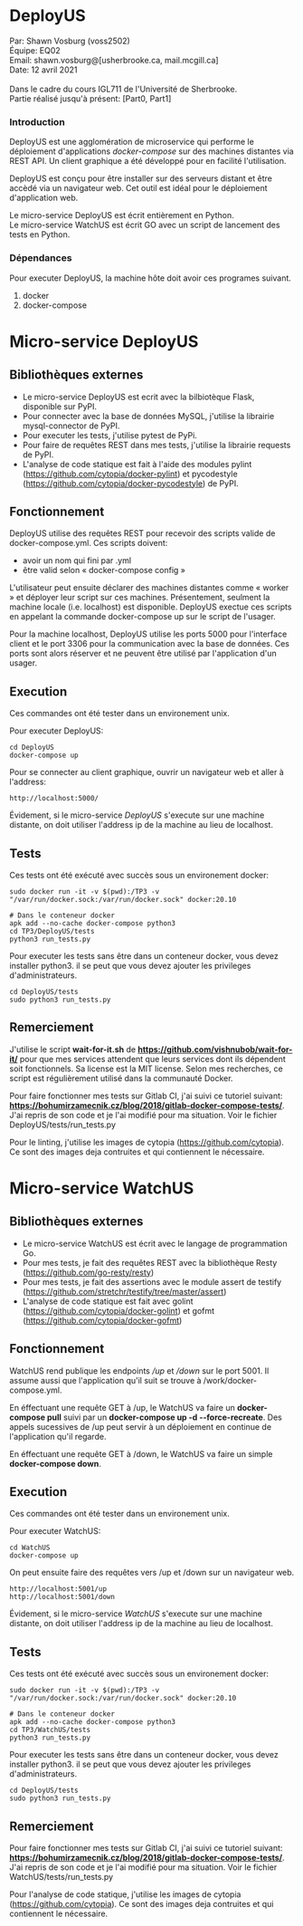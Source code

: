 # DeployUS
Par: Shawn Vosburg (voss2502)  
Équipe: EQ02  
Email: shawn.vosburg@[usherbrooke.ca, mail.mcgill.ca]  
Date: 12 avril 2021  
<br>
Dans le cadre du cours IGL711 de l'Université de Sherbrooke.  
Partie réalisé jusqu'à présent: [Part0, Part1]

### Introduction
DeployUS est une agglomération de microservice qui performe le déploiement
d'applications *docker-compose* sur des machines distantes via REST API. Un client
graphique a été développé pour en facilité l'utilisation.   

DeployUS est conçu pour être installer sur des serveurs distant et être accèdé 
via un navigateur web. Cet outil est idéal pour le déploiement d'application web.

Le micro-service DeployUS est écrit entièrement en Python.  
Le micro-service WatchUS est écrit GO avec un script de lancement des tests en Python.  


### Dépendances
Pour executer DeployUS, la machine hôte doit avoir ces programes suivant.
1. docker
2. docker-compose

# Micro-service DeployUS

## Bibliothèques externes
* Le micro-service DeployUS est ecrit avec la bilbiotèque Flask, disponible sur PyPI.
* Pour connecter avec la base de données MySQL, j'utilise la librairie mysql-connector de PyPI.
* Pour executer les tests, j'utilise pytest de PyPi.
* Pour faire de requêtes REST dans mes tests, j'utilise la librairie requests de PyPI.
* L'analyse de code statique est fait à l'aide des modules pylint (https://github.com/cytopia/docker-pylint) et pycodestyle (https://github.com/cytopia/docker-pycodestyle) de PyPI.

## Fonctionnement
DeployUS utilise des requêtes REST pour recevoir des scripts valide de docker-compose.yml.
Ces scripts doivent:
* avoir un nom qui fini par .yml
* être valid selon « docker-compose config »

L'utilisateur peut ensuite déclarer des machines distantes comme « worker » et 
déployer leur script sur ces machines. Présentement, seulment la machine locale
(i.e. localhost) est disponible. DeployUS exectue ces scripts en appelant la commande
docker-compose up sur le script de l'usager.

Pour la machine localhost, DeployUS utilise les ports 5000 pour l'interface
client et le port 3306 pour la communication avec la base de données. Ces ports sont
alors réserver et ne peuvent être utilisé par l'application d'un usager.

## Execution
Ces commandes ont été tester dans un environement unix. 

Pour executer DeployUS:
```
cd DeployUS
docker-compose up
```

Pour se connecter au client graphique, ouvrir un navigateur web et aller à l'address:
```
http://localhost:5000/
```

Évidement, si le micro-service *DeployUS* s'execute sur une machine distante, on doit
utiliser l'address ip de la machine au lieu de localhost. 

## Tests
Ces tests ont été exécuté avec succès sous un environement docker:
```
sudo docker run -it -v $(pwd):/TP3 -v "/var/run/docker.sock:/var/run/docker.sock" docker:20.10

# Dans le conteneur docker
apk add --no-cache docker-compose python3
cd TP3/DeployUS/tests
python3 run_tests.py
```

Pour executer les tests sans être dans un conteneur docker, vous devez installer python3. il se peut que vous devez 
ajouter les privileges d'administrateurs.
```
cd DeployUS/tests
sudo python3 run_tests.py
```

## Remerciement
J'utilise le script **wait-for-it.sh** de **https://github.com/vishnubob/wait-for-it/** pour que mes services
attendent que leurs services dont ils dépendent soit fonctionnels. Sa license est la MIT license. Selon mes 
recherches, ce script est régulièrement utilisé dans la communauté Docker. 

Pour faire fonctionner mes tests sur Gitlab CI, j'ai suivi ce tutoriel suivant:  
**https://bohumirzamecnik.cz/blog/2018/gitlab-docker-compose-tests/**.  
J'ai repris de son code et je l'ai modifié pour ma situation. Voir le fichier 
DeployUS/tests/run_tests.py

Pour le linting, j'utilise les images de cytopia (https://github.com/cytopia). Ce sont des images deja contruites
et qui contiennent le nécessaire.

# Micro-service WatchUS

## Bibliothèques externes
* Le micro-service WatchUS est écrit avec le langage de programmation Go. 
* Pour mes tests, je fait des requêtes REST avec la bibliothèque Resty (https://github.com/go-resty/resty)
* Pour mes tests, je fait des assertions avec le module assert de testify (https://github.com/stretchr/testify/tree/master/assert)
* L'analyse de code statique est fait avec golint (https://github.com/cytopia/docker-golint) et gofmt (https://github.com/cytopia/docker-gofmt)

## Fonctionnement
WatchUS rend publique les endpoints */up* et */down* sur le port 5001. Il assume 
aussi que l'application qu'il suit se trouve à /work/docker-compose.yml.

En éffectuant une requête GET à /up, le WatchUS va faire un **docker-compose pull** suivi par 
un **docker-compose up -d --force-recreate**. Des appels sucessives de /up peut servir à un déploiement 
en continue de l'application qu'il regarde.

En éffectuant une requête GET à /down, le WatchUS va faire un simple **docker-compose down**.

## Execution
Ces commandes ont été tester dans un environement unix. 

Pour executer WatchUS:
```
cd WatchUS
docker-compose up
```
On peut ensuite faire des requêtes vers /up et /down sur un navigateur web.
```
http://localhost:5001/up
http://localhost:5001/down

```
Évidement, si le micro-service *WatchUS* s'execute sur une machine distante, on doit
utiliser l'address ip de la machine au lieu de localhost. 

## Tests
Ces tests ont été exécuté avec succès sous un environement docker:
```
sudo docker run -it -v $(pwd):/TP3 -v "/var/run/docker.sock:/var/run/docker.sock" docker:20.10

# Dans le conteneur docker
apk add --no-cache docker-compose python3
cd TP3/WatchUS/tests
python3 run_tests.py
```

Pour executer les tests sans être dans un conteneur docker, vous devez installer python3. il se peut que vous devez 
ajouter les privileges d'administrateurs.
```
cd DeployUS/tests
sudo python3 run_tests.py
```

## Remerciement

Pour faire fonctionner mes tests sur Gitlab CI, j'ai suivi ce tutoriel suivant:  
**https://bohumirzamecnik.cz/blog/2018/gitlab-docker-compose-tests/**.  
J'ai repris de son code et je l'ai modifié pour ma situation. Voir le fichier 
WatchUS/tests/run_tests.py

Pour l'analyse de code statique, j'utilise les images de cytopia (https://github.com/cytopia). Ce sont des images deja contruites
et qui contiennent le nécessaire.

